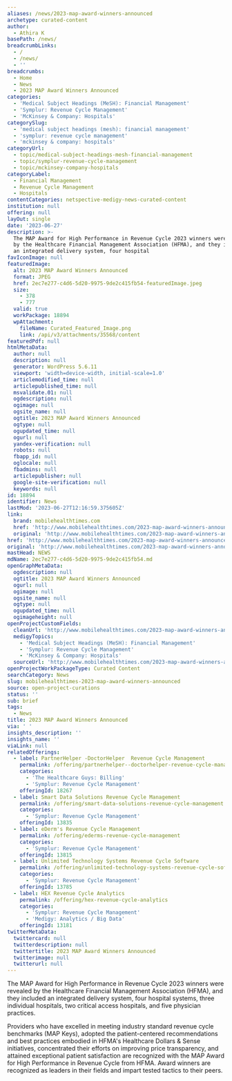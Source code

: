 ```yaml
---
aliases: /news/2023-map-award-winners-announced
archetype: curated-content
author:
  - Athira K
basePath: /news/
breadcrumbLinks:
  - /
  - /news/
  - ''
breadcrumbs:
  - Home
  - News
  - 2023 MAP Award Winners Announced
categories:
  - 'Medical Subject Headings (MeSH): Financial Management'
  - 'Symplur: Revenue Cycle Management'
  - 'McKinsey & Company: Hospitals'
categorySlug:
  - 'medical subject headings (mesh): financial management'
  - 'symplur: revenue cycle management'
  - 'mckinsey & company: hospitals'
categoryUrl:
  - topic/medical-subject-headings-mesh-financial-management
  - topic/symplur-revenue-cycle-management
  - topic/mckinsey-company-hospitals
categoryLabel:
  - Financial Management
  - Revenue Cycle Management
  - Hospitals
contentCategories: netspective-medigy-news-curated-content
institution: null
offering: null
layOut: single
date: '2023-06-27'
description: >-
  The MAP Award for High Performance in Revenue Cycle 2023 winners were revealed
  by the Healthcare Financial Management Association (HFMA), and they included
  an integrated delivery system, four hospital
favIconImage: null
featuredImage:
  alt: 2023 MAP Award Winners Announced
  format: JPEG
  href: 2ec7e277-c4d6-5d20-9975-9de2c415fb54-featuredImage.jpeg
  size:
    - 378
    - 777
  valid: true
  workPackage: 18894
  wpAttachment:
    fileName: Curated_Featured_Image.png
    link: /api/v3/attachments/35568/content
featuredPdf: null
htmlMetaData:
  author: null
  description: null
  generator: WordPress 5.6.11
  viewport: 'width=device-width, initial-scale=1.0'
  articlemodified_time: null
  articlepublished_time: null
  msvalidate.01: null
  ogdescription: null
  ogimage: null
  ogsite_name: null
  ogtitle: 2023 MAP Award Winners Announced
  ogtype: null
  ogupdated_time: null
  ogurl: null
  yandex-verification: null
  robots: null
  fbapp_id: null
  oglocale: null
  fbadmins: null
  articlepublisher: null
  google-site-verification: null
  keywords: null
id: 18894
identifier: News
lastMod: '2023-06-27T12:16:59.375605Z'
link:
  brand: mobilehealthtimes.com
  href: 'http://www.mobilehealthtimes.com/2023-map-award-winners-announced/'
  original: 'http://www.mobilehealthtimes.com/2023-map-award-winners-announced/'
href: 'http://www.mobilehealthtimes.com/2023-map-award-winners-announced/'
original: 'http://www.mobilehealthtimes.com/2023-map-award-winners-announced/'
mastHead: NEWS
mdName: 2ec7e277-c4d6-5d20-9975-9de2c415fb54.md
openGraphMetaData:
  ogdescription: null
  ogtitle: 2023 MAP Award Winners Announced
  ogurl: null
  ogimage: null
  ogsite_name: null
  ogtype: null
  ogupdated_time: null
  ogimageheight: null
openProjectCustomFields:
  cleanUrl: 'http://www.mobilehealthtimes.com/2023-map-award-winners-announced/'
  medigyTopics:
    - 'Medical Subject Headings (MeSH): Financial Management'
    - 'Symplur: Revenue Cycle Management'
    - 'McKinsey & Company: Hospitals'
  sourceUrl: 'http://www.mobilehealthtimes.com/2023-map-award-winners-announced/'
openProjectWorkPackageType: Curated Content
searchCategory: News
slug: mobilehealthtimes-2023-map-award-winners-announced
source: open-project-curations
status: ''
sub: brief
tags:
  - News
title: 2023 MAP Award Winners Announced
via: ' '
insights_description: ''
insights_name: ''
viaLink: null
relatedOfferings:
  - label: PartnerHelper -DoctorHelper  Revenue Cycle Management
    permalink: /offering/partnerhelper--doctorhelper-revenue-cycle-management
    categories:
      - 'The Healthcare Guys: Billing'
      - 'Symplur: Revenue Cycle Management'
    offeringId: 18267
  - label: Smart Data Solutions Revenue Cycle Management
    permalink: /offering/smart-data-solutions-revenue-cycle-management
    categories:
      - 'Symplur: Revenue Cycle Management'
    offeringId: 13835
  - label: eDerm's Revenue Cycle Management
    permalink: /offering/ederms-revenue-cycle-management
    categories:
      - 'Symplur: Revenue Cycle Management'
    offeringId: 13815
  - label: Unlimited Technology Systems Revenue Cycle Software
    permalink: /offering/unlimited-technology-systems-revenue-cycle-software
    categories:
      - 'Symplur: Revenue Cycle Management'
    offeringId: 13785
  - label: HEX Revenue Cycle Analytics
    permalink: /offering/hex-revenue-cycle-analytics
    categories:
      - 'Symplur: Revenue Cycle Management'
      - 'Medigy: Analytics / Big Data'
    offeringId: 13181
twitterMetaData:
  twittercard: null
  twitterdescription: null
  twittertitle: 2023 MAP Award Winners Announced
  twitterimage: null
  twitterurl: null
---
```

<p>The MAP Award for High Performance in Revenue Cycle 2023 winners were revealed by the Healthcare Financial Management Association (HFMA), and they included an integrated delivery system, four hospital systems, three individual hospitals, two critical access hospitals, and five physician practices. &nbsp;</p><p>Providers who have excelled in meeting industry standard revenue cycle benchmarks (MAP Keys), adopted the patient-centered recommendations and best practices embodied in HFMA's Healthcare Dollars &amp; Sense initiatives, concentrated their efforts on improving price transparency, and attained exceptional patient satisfaction are recognized with the MAP Award for High Performance in Revenue Cycle from HFMA. Award winners are recognized as leaders in their fields and impart tested tactics to their peers.&nbsp;</p>